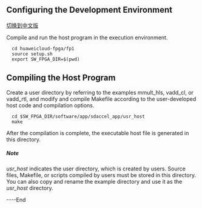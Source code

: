 Configuring the Development Environment
------------------------------------------------------------------------------------------------------------------------------------------------------------------------------------
[切换到中文版](./SDAccel_based_SDK_Configuration_and_Compilation_cn.md)

Compile and run the host program in the execution environment.
```
  cd huaweicloud-fpga/fp1
  source setup.sh
  export SW_FPGA_DIR=$(pwd)
```

Compiling the Host Program
----------------------------------------------------------------------------------------------------------------------------------------------------------------------------------------

  Create a user directory by referring to the examples mmult_hls, vadd_cl, or vadd_rtl, and modify and compile Makefile according to the user-developed host code and compilation options.

```
  cd $SW_FPGA_DIR/software/app/sdaccel_app/usr_host
  make
```

  After the compilation is complete, the executable host file is generated in this directory.

##### Note

  *usr_host* indicates the user directory, which is created by users. Source files, Makefile, or scripts compiled by users must be stored in this directory.
  You can also copy and rename the example directory and use it as the *usr_host* directory.


----End

